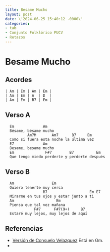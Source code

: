 ```yaml
---
title: Besame Mucho
layout: post
date: \'2024-06-25 15:40:12 -0000\'
categories:
- tab
- Conjunto Folklórico PUCV
- Retazos
---
```


# Besame Mucho

## Acordes

~~~
| Am | Em | Am | Em |
| Am | Em | A  | D  |
| Am | Em | B7 | Em |
~~~

## Verso A

~~~
  Em             Am
  Bésame, bésame mucho
          Am7M       Am7      B7     Em
  Como si fuera esta noche la última vez
  E7             Am
  Besame, besame mucho
  Em              F#7        B7          Em
  Que tengo miedo perderte y perderte después
~~~

## Verso B

~~~
  Am                 Em
  Quiero tenerte muy cerca
                 B7                   Em E7
  Mirarme en tus ojos y estar junto a ti
  Am                   Em
  Piensa que tal vez mañana
             F#7      F#7(9+)     B7
  Estaré muy lejos, muy lejos de aquí
~~~

## Referencias

- [Versión de Consuelo Velazquez](https://www.youtube.com/watch?v=MY0fuEfBmD4) Está en Gm.
- 

